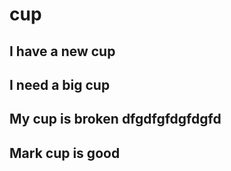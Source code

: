 # cup

## I have a new cup

## I need a big cup

## My cup is broken dfgdfgfdgfdgfd

## Mark cup is good

